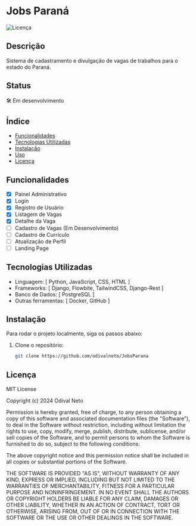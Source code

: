 # Jobs Paraná

![Licença](https://img.shields.io/badge/licença-MIT-blue.svg)

## Descrição

Sistema de cadastramento e divulgação de vagas de trabalhos para o estado do Paraná.

## Status

🛠 Em desenvolvimento

## Índice

- [Funcionalidades](#funcionalidades)
- [Tecnologias Utilizadas](#tecnologias-utilizadas)
- [Instalação](#instalação)
- [Uso](#uso)
- [Licença](#licença)

## Funcionalidades

- [x] Painel Administrativo
- [x] Login
- [x] Registro de Usuário
- [x] Listagem de Vagas
- [x] Detalhe da Vaga
- [ ] Cadastro de Vagas (Em Desenvolvimento)
- [ ] Cadastro de Currículo
- [ ] Atualização de Perfil
- [ ] Landing Page

## Tecnologias Utilizadas

- Linguagem: [ Python, JavaScript, CSS, HTML ]
- Frameworks: [ Django, Flowbite, TailwindCSS, Django-Rest ]
- Banco de Dados: [ PostgreSQL ]
- Outras ferramentas: [ Docker, GitHub ]

## Instalação

Para rodar o projeto localmente, siga os passos abaixo:

1. Clone o repositório:
   ```bash
   git clone https://github.com/odivalneto/JobsParana

## Licença

MIT License

Copyright (c) 2024 Odival Neto

Permission is hereby granted, free of charge, to any person obtaining a copy
of this software and associated documentation files (the "Software"), to deal
in the Software without restriction, including without limitation the rights
to use, copy, modify, merge, publish, distribute, sublicense, and/or sell
copies of the Software, and to permit persons to whom the Software is
furnished to do so, subject to the following conditions:

The above copyright notice and this permission notice shall be included in all
copies or substantial portions of the Software.

THE SOFTWARE IS PROVIDED "AS IS", WITHOUT WARRANTY OF ANY KIND, EXPRESS OR
IMPLIED, INCLUDING BUT NOT LIMITED TO THE WARRANTIES OF MERCHANTABILITY,
FITNESS FOR A PARTICULAR PURPOSE AND NONINFRINGEMENT. IN NO EVENT SHALL THE
AUTHORS OR COPYRIGHT HOLDERS BE LIABLE FOR ANY CLAIM, DAMAGES OR OTHER
LIABILITY, WHETHER IN AN ACTION OF CONTRACT, TORT OR OTHERWISE, ARISING FROM,
OUT OF OR IN CONNECTION WITH THE SOFTWARE OR THE USE OR OTHER DEALINGS IN THE
SOFTWARE.
